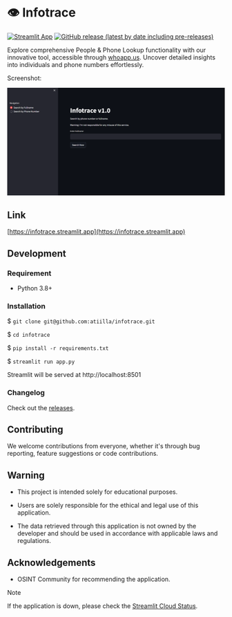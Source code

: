 # 👁️ Infotrace

[![Streamlit App](https://static.streamlit.io/badges/streamlit_badge_black_white.svg)](https://infotrace.streamlit.app) [![GitHub release (latest by date including pre-releases)](https://img.shields.io/github/v/release/atiilla/infotrace?include_prereleases)](https://github.com/atiilla/infotrace/releases)

Explore comprehensive People & Phone Lookup functionality with our innovative tool, accessible through [whoapp.us](https://whoapp.us). Uncover detailed insights into individuals and phone numbers effortlessly.

Screenshot:

![Screenshot](./screenshot.png)

## Link
[https://infotrace.streamlit.app](https://infotrace.streamlit.app)

## Development

### Requirement

- Python 3.8+

### Installation

$ `git clone git@github.com:atiilla/infotrace.git`

$ `cd infotrace`

$ `pip install -r requirements.txt`

$ `streamlit run app.py`

Streamlit will be served at http://localhost:8501

### Changelog

Check out the [releases](https://github.com/atiilla/infotrace/releases).

## Contributing

We welcome contributions from everyone, whether it's through bug reporting, feature suggestions or code contributions.

## Warning
- This project is intended solely for educational purposes.

- Users are solely responsible for the ethical and legal use of this application.

- The data retrieved through this application is not owned by the developer and should be used in accordance with applicable laws and regulations.


## Acknowledgements
- OSINT Community for recommending the application.

> [!NOTE]
> If the application is down, please check the [Streamlit Cloud Status](https://www.streamlitstatus.com/).